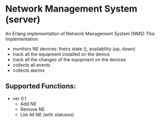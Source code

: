 # Network Management System (server)

An Erlang implementation of Network Management System (NMS)
This implementation:
- monitors NE devices: theirs state (), availability (up, down)
- track all the equipment installed on the device
- track all the changes of the equipment on the devices
- collects all events
- collects alarms

Supported Functions:
--

* ver 0.1
    - Add NE
    - Remove NE
    - List All NE (with statuses)

